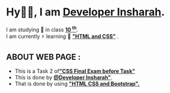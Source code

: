 <h1>Hy👋🏻, I am <b><u>Developer Insharah</u></b>.</h1>
I am studying 📖 in class <b><u>10 <sup>th</sup></u></b>. <br>
I am currently ⚡ learning 📖 <b> <u> "HTML and CSS"</u> </b>.<br>
<h2>ABOUT WEB PAGE :</h2>
<ul>
  <li>This is a Task 2 of<b><u>"CSS Final Exam before Task"</u></b></li>
  <li>This is done by <a href="https://github.com/DeveloperInsharah"><b><u>@Developer Insharah"</u></b></a>.</li>
  <li>That is done by using  <b><u>"HTML CSS and Bootstrap".</u></b></li>
</ul>
